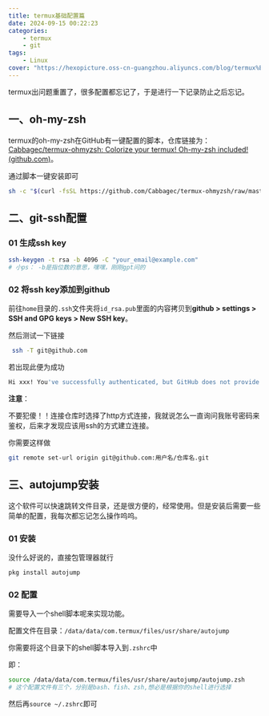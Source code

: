```yaml
---
title: termux基础配置篇
date: 2024-09-15 00:22:23
categories: 
    - termux
    - git
tags:    
    - Linux
cover: "https://hexopicture.oss-cn-guangzhou.aliyuncs.com/blog/termux%E5%9F%BA%E7%A1%80%E9%85%8D%E7%BD%AE%E7%AF%87/termux.png"
---
```

termux出问题重置了，很多配置都忘记了，于是进行一下记录防止之后忘记。

## 一、oh-my-zsh

termux的oh-my-zsh在GitHub有一键配置的脚本，仓库链接为：[Cabbagec/termux-ohmyzsh: Colorize your termux! Oh-my-zsh included! (github.com)](https://github.com/Cabbagec/termux-ohmyzsh)。

通过脚本一键安装即可

```bash
sh -c "$(curl -fsSL https://github.com/Cabbagec/termux-ohmyzsh/raw/master/install.sh)"
```



## 二、git-ssh配置

### 01 生成ssh key

```bash
ssh-keygen -t rsa -b 4096 -C "your_email@example.com"
# 小ps： -b是指位数的意思，嘿嘿，刚刚gpt问的
```

### 02 将ssh key添加到github

前往`home`目录的`.ssh`文件夹将`id_rsa.pub`里面的内容拷贝到**github > settings > SSH and GPG keys > New SSH key**。

然后测试一下链接

```bash
 ssh -T git@github.com
```

若出现此便为成功
```bash
Hi xxx! You've successfully authenticated, but GitHub does not provide shell access.
```

**注意**：

不要犯傻！！连接仓库时选择了http方式连接，我就说怎么一直询问我账号密码来鉴权，后来才发现应该用ssh的方式建立连接。

你需要这样做

```bash
git remote set-url origin git@github.com:用户名/仓库名.git
```



## 三、autojump安装

这个软件可以快速跳转文件目录，还是很方便的，经常使用。但是安装后需要一些简单的配置，我每次都忘记怎么操作呜呜。

### 01 安装

没什么好说的，直接包管理器就行

```bash
pkg install autojump
```

### 02 配置

需要导入一个shell脚本呢来实现功能。

配置文件在目录：`/data/data/com.termux/files/usr/share/autojump`

你需要将这个目录下的shell脚本导入到`.zshrc`中

即：

```bash
source /data/data/com.termux/files/usr/share/autojump/autojump.zsh
# 这个配置文件有三个，分别是bash、fish、zsh,想必是根据你的shell进行选择
```

然后再`source ~/.zshrc`即可





